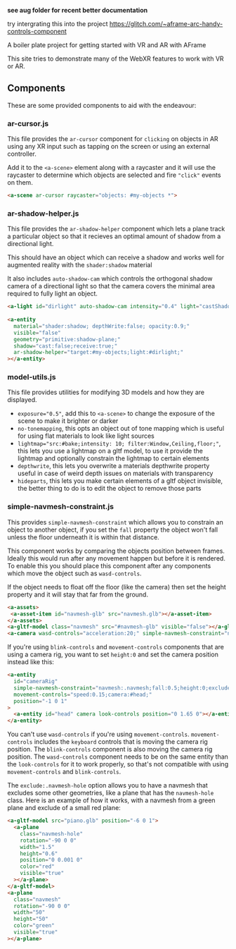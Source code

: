 **see aug folder for recent better documentation**

try intergrating this into the project https://glitch.com/~aframe-arc-handy-controls-component

A boiler plate project for getting started with VR and AR with AFrame

This site tries to demonstrate many of the WebXR features to work with VR or AR.

## Components

These are some provided components to aid with the endeavour:

### ar-cursor.js

This file provides the `ar-cursor` component for `clicking` on objects in AR using any
XR input such as tapping on the screen or using an external controller.

Add it to the `<a-scene>` element along with a raycaster and it will use the raycaster to
determine which objects are selected and fire `"click"` events on them.

```html
<a-scene ar-cursor raycaster="objects: #my-objects *">
```

### ar-shadow-helper.js

This file provides the `ar-shadow-helper` component which lets a plane track a particular object
so that it recieves an optimal amount of shadow from a directional light.

This should have an object which can receive a shadow and works well for augmented reality with the
`shader:shadow` material

It also includes `auto-shadow-cam` which controls the orthogonal shadow camera of a directional light
so that the camera covers the minimal area required to fully light an object.

```html
<a-light id="dirlight" auto-shadow-cam intensity="0.4" light="castShadow:true;type:directional" position="10 10 10"></a-light>
    
<a-entity
  material="shader:shadow; depthWrite:false; opacity:0.9;"
  visible="false"
  geometry="primitive:shadow-plane;"
  shadow="cast:false;receive:true;"
  ar-shadow-helper="target:#my-objects;light:#dirlight;"
></a-entity>
```

### model-utils.js

This file provides utilities for modifying 3D models and how they are displayed.

* `exposure="0.5"`, add this to `<a-scene>` to change the exposure of the scene to make it brighter or darker
* `no-tonemapping`, this opts an object out of tone mapping which is useful for using flat materials to look like light sources
* `lightmap="src:#bake;intensity: 10; filter:Window,Ceiling,floor;"`, this lets you use a lightmap on a gltf model, to use it provide the lightmap and optionally constrain the lightmap to certain elements
* `depthwrite`, this lets you overwrite a materials depthwrite property useful in case of weird depth issues on materials with transparency
* `hideparts`, this lets you make certain elements of a gltf object invisible, the better thing to do is to edit the object to remove those parts 

### simple-navmesh-constraint.js

This provides `simple-navmesh-constraint` which allows you to constrain an object to another object,
if you set the `fall` property the object won't fall unless the floor underneath it is within that distance.

This component works by comparing the objects position between frames. Ideally this would run after any movement happen but before it is rendered.
To enable this you should place this component after any components which move the object such as `wasd-controls`.

If the object needs to float off the floor (like the camera) then set the height property and it will stay that far from the ground.

```html
<a-assets>
 <a-asset-item id="navmesh-glb" src="navmesh.glb"></a-asset-item>
</a-assets>
<a-gltf-model class="navmesh" src="#navmesh-glb" visible="false"></a-gltf-model>
<a-camera wasd-controls="acceleration:20;" simple-navmesh-constraint="navmesh:.navmesh;fall:0.5;height:1.65;" look-controls>
```

If you're using `blink-controls` and `movement-controls` components that are using a camera rig, you want to set `height:0` and set the camera position instead like this:

```html
<a-entity
  id="cameraRig"
  simple-navmesh-constraint="navmesh:.navmesh;fall:0.5;height:0;exclude:.navmesh-hole;"
  movement-controls="speed:0.15;camera:#head;"
  position="-1 0 1"
>
  <a-entity id="head" camera look-controls position="0 1.65 0"></a-entity>
</a-entity>
```

You can't use `wasd-controls` if you're using `movement-controls`. `movement-controls` includes the `keyboard` controls that is moving the camera rig position. The `blink-controls` component is also moving the camera rig position. The `wasd-controls` component needs to be on the same entity than the `look-controls` for it to work properly, so that's not compatible with using `movement-controls` and `blink-controls`.

The `exclude:.navmesh-hole` option allows you to have a navmesh that excludes some other geometries, like a plane that has the `navmesh-hole` class.
Here is an example of how it works, with a navmesh from a green plane and exclude of a small red plane:

```html
<a-gltf-model src="piano.glb" position="-6 0 1">
  <a-plane
    class="navmesh-hole"
    rotation="-90 0 0"
    width="1.5"
    height="0.6"
    position="0 0.001 0"
    color="red"
    visible="true"
  ></a-plane>
</a-gltf-model>
<a-plane
  class="navmesh"
  rotation="-90 0 0"
  width="50"
  height="50"
  color="green"
  visible="true"
></a-plane>
```

